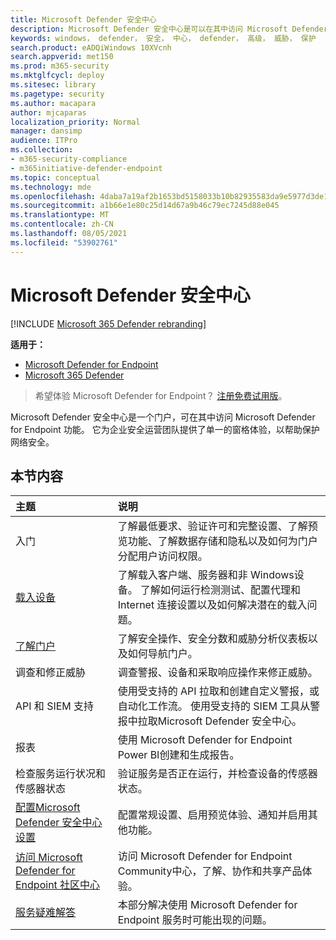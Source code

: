 ```yaml
---
title: Microsoft Defender 安全中心
description: Microsoft Defender 安全中心是可以在其中访问 Microsoft Defender for Endpoint 的门户。
keywords: windows， defender， 安全， 中心， defender， 高级， 威胁， 保护
search.product: eADQiWindows 10XVcnh
search.appverid: met150
ms.prod: m365-security
ms.mktglfcycl: deploy
ms.sitesec: library
ms.pagetype: security
ms.author: macapara
author: mjcaparas
localization_priority: Normal
manager: dansimp
audience: ITPro
ms.collection:
- m365-security-compliance
- m365initiative-defender-endpoint
ms.topic: conceptual
ms.technology: mde
ms.openlocfilehash: 4daba7a19af2b1653bd5158033b10b82935583da9e5977d3de1e31f3ef28cc71
ms.sourcegitcommit: a1b66e1e80c25d14d67a9b46c79ec7245d88e045
ms.translationtype: MT
ms.contentlocale: zh-CN
ms.lasthandoff: 08/05/2021
ms.locfileid: "53902761"
---
```

# <a name="microsoft-defender-security-center"></a>Microsoft Defender 安全中心

[!INCLUDE [Microsoft 365 Defender rebranding](../../includes/microsoft-defender.md)]

**适用于：**
- [Microsoft Defender for Endpoint](https://go.microsoft.com/fwlink/p/?linkid=2154037)
- [Microsoft 365 Defender](https://go.microsoft.com/fwlink/?linkid=2118804)

> 希望体验 Microsoft Defender for Endpoint？ [注册免费试用版](https://signup.microsoft.com/create-account/signup?products=7f379fee-c4f9-4278-b0a1-e4c8c2fcdf7e&ru=https://aka.ms/MDEp2OpenTrial?ocid=docs-wdatp-exposedapis-abovefoldlink)。

Microsoft Defender 安全中心是一个门户，可在其中访问 Microsoft Defender for Endpoint 功能。 它为企业安全运营团队提供了单一的窗格体验，以帮助保护网络安全。

## <a name="in-this-section"></a>本节内容

主题 | 说明
:---|:---
入门  |  了解最低要求、验证许可和完整设置、了解预览功能、了解数据存储和隐私以及如何为门户分配用户访问权限。
[载入设备](onboard-configure.md) | 了解载入客户端、服务器和非 Windows设备。 了解如何运行检测测试、配置代理和 Internet 连接设置以及如何解决潜在的载入问题。
[了解门户](use.md) | 了解安全操作、安全分数和威胁分析仪表板以及如何导航门户。
调查和修正威胁 | 调查警报、设备和采取响应操作来修正威胁。
API 和 SIEM 支持 | 使用受支持的 API 拉取和创建自定义警报，或自动化工作流。 使用受支持的 SIEM 工具从警报中拉取Microsoft Defender 安全中心。
报表 | 使用 Microsoft Defender for Endpoint Power BI创建和生成报告。
检查服务运行状况和传感器状态 | 验证服务是否正在运行，并检查设备的传感器状态。
[配置Microsoft Defender 安全中心设置](preferences-setup.md) | 配置常规设置、启用预览体验、通知并启用其他功能。
[访问 Microsoft Defender for Endpoint 社区中心](community.md) | 访问 Microsoft Defender for Endpoint Community中心，了解、协作和共享产品体验。
[服务疑难解答](troubleshoot-mdatp.md) | 本部分解决使用 Microsoft Defender for Endpoint 服务时可能出现的问题。
